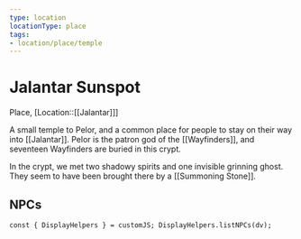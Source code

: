 ```yaml
---
type: location
locationType: place
tags: 
- location/place/temple
---
```


# Jalantar Sunspot
Place, [Location::[[Jalantar]]]

A small temple to Pelor, and a common place for people to stay on their way into [[Jalantar]]. Pelor is the patron god of the [[Wayfinders]], and seventeen Wayfinders are buried in this crypt. 

In the crypt, we met two shadowy spirits and one invisible grinning ghost. They seem to have been brought there by a [[Summoning Stone]]. 

## NPCs
```dataviewjs
const { DisplayHelpers } = customJS; DisplayHelpers.listNPCs(dv);
```
